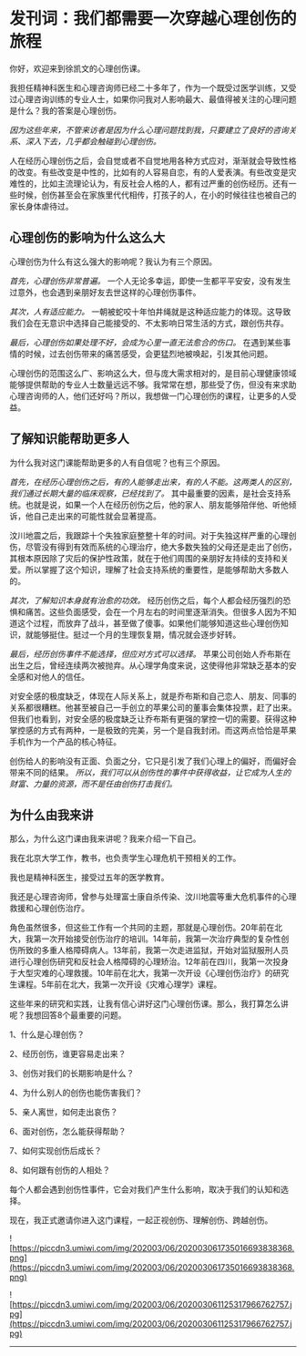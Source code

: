 # 发刊词：我们都需要一次穿越心理创伤的旅程

你好，欢迎来到徐凯文的心理创伤课。

我担任精神科医生和心理咨询师已经二十多年了，作为一个既受过医学训练，又受过心理咨询训练的专业人士，如果你问我对人影响最大、最值得被关注的心理问题是什么？我的答案是心理创伤。

 *因为这些年来，不管来访者是因为什么心理问题找到我，只要建立了良好的咨询关系、深入下去，几乎都会触碰到心理创伤。*

人在经历心理创伤之后，会自觉或者不自觉地用各种方式应对，渐渐就会导致性格的改变。有些改变是中性的，比如有的人容易自恋，有的人爱表演。有些改变是灾难性的，比如主流理论认为，有反社会人格的人，都有过严重的创伤经历。还有一些时候，创伤甚至会在家族里代代相传，打孩子的人，在小的时候往往也被自己的家长身体虐待过。

## 心理创伤的影响为什么这么大

心理创伤为什么有这么强大的影响呢？我认为有三个原因。

 *首先，心理创伤非常普遍。* 一个人无论多幸运，即使一生都平平安安，没有发生过意外，也会遇到亲朋好友去世这样的心理创伤事件。

 *其次，人有适应能力。* 一朝被蛇咬十年怕井绳就是这种适应能力的体现。这导致我们会在无意识中选择自己能接受的、不太影响日常生活的方式，跟创伤共存。

 *最后，心理创伤如果处理不好，会成为心里一直无法愈合的伤口。* 在遇到某些事情的时候，过去创伤带来的痛苦感受，会更猛烈地被唤起，引发其他问题。

心理创伤的范围这么广、影响这么大，但与庞大需求相对的，是目前心理健康领域能够提供帮助的专业人士数量远远不够。我常常在想，那些受了伤，但没有来求助心理咨询师的人，他们还好吗？所以，我想做一门心理创伤的课程，让更多的人受益。

## 了解知识能帮助更多人

为什么我对这门课能帮助更多的人有自信呢？也有三个原因。

 *首先，在经历心理创伤之后，有的人能够走出来，有的人不能。这两类人的区别，我们通过长期大量的临床观察，已经找到了。* 其中最重要的因素，是社会支持系统。也就是说，如果一个人在经历创伤之后，他的家人、朋友能够陪伴他、听他倾诉，他自己走出来的可能性就会显著提高。

汶川地震之后，我跟踪十个失独家庭整整十年的时间。对于失独这样严重的心理创伤，尽管没有得到有效而系统的心理治疗，绝大多数失独的父母还是走出了创伤，其根本原因除了灾后的保护性政策，就在于他们周围的亲朋好友持续的支持和关爱。所以掌握了这个知识，理解了社会支持系统的重要性，是能够帮助大多数人的。

 *其次，了解知识本身就有治愈的功效。* 经历创伤之后，每个人都会经历强烈的恐惧和痛苦。这些负面感受，会在一个月左右的时间里逐渐消失。但很多人因为不知道这个过程，而放弃了战斗，甚至做了傻事。如果他们能够知道这些心理创伤知识，就能够挺住。挺过一个月的生理恢复期，情况就会逐步好转。

 *最后，经历创伤事件不能选择，但应对方式可以选择。* 苹果公司创始人乔布斯在出生之后，曾经连续两次被抛弃。从心理学角度来说，这使得他非常缺乏基本的安全感和对他人的信任。

对安全感的极度缺乏，体现在人际关系上，就是乔布斯和自己恋人、朋友、同事的关系都很糟糕。他甚至被自己一手创立的苹果公司的董事会集体投票，赶了出来。但我们也看到，对安全感的极度缺乏让乔布斯有更强的掌控一切的需要。获得这种掌控感的方式有两种，一是极致的完美，另一个是自我封闭。而这两点恰恰是苹果手机作为一个产品的核心特征。

创伤给人的影响没有正面、负面之分，它只是引发了我们心理上的偏好，而偏好会带来不同的结果。 *所以，我们可以从创伤性的事件中获得收益，让它成为人生的财富、力量的资源，而不是任由创伤打击我们。*

## 为什么由我来讲

那么，为什么这门课由我来讲呢？我来介绍一下自己。

我在北京大学工作，教书，也负责学生心理危机干预相关的工作。

我也是精神科医生，接受过五年的医学教育。

我还是心理咨询师，曾参与处理富士康自杀传染、汶川地震等重大危机事件的心理救援和心理创伤治疗。

角色虽然很多，但这些工作有一个共同的主题，那就是心理创伤。20年前在北大，我第一次开始接受创伤治疗的培训。14年前，我第一次治疗典型的复杂性创伤所致的多重人格障碍病人。13年前，我第一次走进监狱，开始对监狱服刑人员进行心理创伤研究和反社会人格障碍的心理矫治。12年前在四川，我第一次投身于大型灾难的心理救援。10年前在北大，我第一次开设《心理创伤治疗》的研究生课程。5年前在北大，我第一次开设《灾难心理学》课程。

这些年来的研究和实践，让我有信心讲好这门心理创伤课。那么，我打算怎么讲呢？我想回答8个最重要的问题。

1、什么是心理创伤？

2、经历创伤，谁更容易走出来？

3、创伤对我们的长期影响是什么？

4、为什么别人的创伤也能伤害我们？

5、亲人离世，如何走出哀伤？

6、面对创伤，怎么能获得帮助？

7、如何实现创伤后成长？

8、如何跟有创伤的人相处？

每个人都会遇到创伤性事件，它会对我们产生什么影响，取决于我们的认知和选择。

现在，我正式邀请你进入这门课程，一起正视创伤、理解创伤、跨越创伤。

![https://piccdn3.umiwi.com/img/202003/06/202003061735016693838368.png](https://piccdn3.umiwi.com/img/202003/06/202003061735016693838368.png)

![https://piccdn3.umiwi.com/img/202003/06/202003061125317966762757.jpg](https://piccdn3.umiwi.com/img/202003/06/202003061125317966762757.jpg)

---
